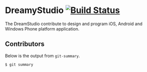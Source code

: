 # DreamyStudio [![Build Status](https://travis-ci.org/DreamyStudio/VersionControl.png?branch=master)](https://travis-ci.org/DreamyStudio/VersionControl) 

The DreamStudio contribute to design and program iOS, Android and Windows Phone platform application. 

## Contributors

Below is the output from `git-summary`.

```bash
$ git summary 
```
